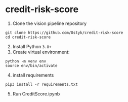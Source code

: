 # credit-risk-score


1. Clone the vision pipeline repository
```
git clone https://github.com/Ostyk/credit-risk-score
cd credit-risk-score
```
2.  Install Python `3.8+`
3.  Create virtual environment:
```
python -m venv env
source env/bin/activate
```
4. install requirements

```commandline
pip3 install -r requirements.txt
```

5. Run CreditScore.ipynb